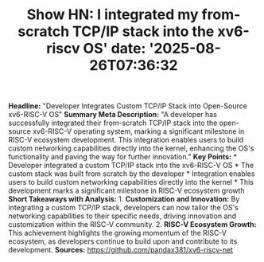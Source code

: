 ﻿---
title: "Show HN: I integrated my from-scratch TCP/IP stack into the xv6-riscv OS'
date: '2025-08-26T07:36:32"
category: "Markets"
summary: ""
slug: "show hn i integrated my fromscratch tcpip stack into the xv6"
source_urls:
  - "https://github.com/pandax381/xv6-riscv-net"
seo:
  title: "Show HN: I integrated my from-scratch TCP/IP stack into the xv6-riscv OS | Hash n Hedge'
  description: '"
  keywords: ["news", "markets", "brief"]
---
**Headline:**  "Developer Integrates Custom TCP/IP Stack into Open-Source xv6-RISC-V OS"  **Summary Meta Description:** "A developer has successfully integrated their from-scratch TCP/IP stack into the open-source xv6-RISC-V operating system, marking a significant milestone in RISC-V ecosystem development. This integration enables users to build custom networking capabilities directly into the kernel, enhancing the OS's functionality and paving the way for further innovation."  **Key Points:**  * Developer integrated a custom TCP/IP stack into the xv6-RISC-V OS * The custom stack was built from scratch by the developer * Integration enables users to build custom networking capabilities directly into the kernel * This development marks a significant milestone in RISC-V ecosystem growth  **Short Takeaways with Analysis:**  1.  **Customization and Innovation:** By integrating a custom TCP/IP stack, developers can now tailor the OS's networking capabilities to their specific needs, driving innovation and customization within the RISC-V community. 2.  **RISC-V Ecosystem Growth:** This achievement highlights the growing momentum of the RISC-V ecosystem, as developers continue to build upon and contribute to its development.  **Sources:** https://github.com/pandax381/xv6-riscv-net 
